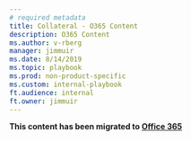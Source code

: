 ```yaml
---
# required metadata
title: Collateral - O365 Content
description: O365 Content
ms.author: v-rberg  
manager: jimmuir  
ms.date: 8/14/2019  
ms.topic: playbook  
ms.prod: non-product-specific  
ms.custom: internal-playbook  
ft.audience: internal
ft.owner: jimmuir
---
```

**This content has been migrated to [Office 365](https://fasttrack-docs.microsoft.com/collateral/M365-O365.html)**